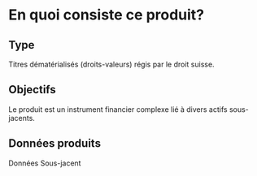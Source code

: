# En quoi consiste ce produit?

## Type

Titres dématérialisés (droits-valeurs) régis par le droit suisse.

## Objectifs

Le produit est un instrument financier complexe lié à divers actifs sous-jacents.

## Données produits

Données Sous-jacent
